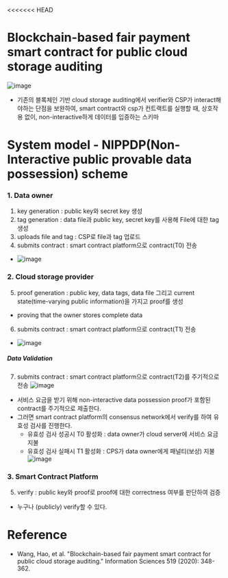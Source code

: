 <<<<<<< HEAD
# Blockchain-based fair payment smart contract for public cloud storage auditing
![image](https://user-images.githubusercontent.com/68576770/103737698-078bf180-5036-11eb-8fe8-0d8bbff37ec8.png)
- 기존의 블록체인 기반 cloud storage auditing에서 verifier와 CSP가 interact해야하는 단점을 보완하여, smart contract와 csp가 컨트랙트를 실행할 때, 상호작용 없이, non-interactive하게 데이터를 입증하는 스키마
# System model - NIPPDP(Non-Interactive public provable data possession) scheme
### 1. Data owner
1) key generation : public key와 secret key 생성
2) tag generation : data file과 public key, secret key를 사용해 File에 대한 tag 생성
3) uploads file and tag : CSP로 file과 tag 업로드
4) submits contract : smart contract platform으로 contract(T0) 전송
  - ![image](https://user-images.githubusercontent.com/68576770/103742015-7a4c9b00-503d-11eb-9a5a-1414c880a3b7.png)
### 2. Cloud storage provider
5) proof generation : public key, data tags, data file 그리고 current state(time-varying public information)을 가지고 proof를 생성
  -  proving that the owner stores complete data 
6) submits contract : smart contract platform으로 contract(T1) 전송
  - ![image](https://user-images.githubusercontent.com/68576770/103742135-aec05700-503d-11eb-86b3-e768fffcbe9a.png)
##### Data Validation
7) submits contract : smart contract platform으로 contract(T2)를 주기적으로 전송
![image](https://user-images.githubusercontent.com/68576770/103743607-cac4f800-503f-11eb-939a-a79f5f454ce3.png)
  - 서비스 요금을 받기 위해 non-interactive data possession proof가 포함된 contract를 주기적으로 제출한다.
  - 그러면 smart contract platform의 consensus network에서 verify를 하여 유효성 검사를 진행한다.
    - 유효성 검사 성공시 T0 활성화 : data owner가 cloud server에 서비스 요금 지불
    - 유효성 검사 실패시 T1 활성화 : CPS가 data owner에게 패널티(보상) 지불
  ![image](https://user-images.githubusercontent.com/68576770/103743661-e3cda900-503f-11eb-87e2-2f31dd74b3b0.png)
### 3. Smart Contract Platform
5) verify : public key와 proof로 proof에 대한 correctness 여부를 판단하여 검증
  - 누구나 (publicly) verify할 수 있다.
# Reference
- Wang, Hao, et al. "Blockchain-based fair payment smart contract for public cloud storage auditing." Information Sciences 519 (2020): 348-362.
